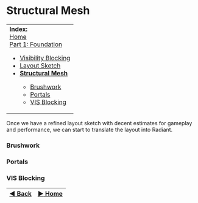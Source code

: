 Structural Mesh
========

<table>
 <tr>
  <td> <b>Index:</b><br>
   <a href="https://github.com/realkemon/home/blob/master/pages/tutorials.md">Home</a><br>
   <a href="https://github.com/realkemon/home/blob/master/pages/tut_part1.md">Part 1: Foundation</a>
   <ul>
    <li><a href="https://github.com/realkemon/home/blob/master/pages/tut_part1_1.md">Visibility Blocking</a></li>
    <li><a href="https://github.com/realkemon/home/blob/master/pages/tut_part1_2.md">Layout Sketch</a></li>
    <li><a href="https://github.com/realkemon/home/blob/master/pages/tut_part1_3.md"><b>Structural Mesh</b></a></li>
    <ul>
     <li><a href="https://github.com/realkemon/home/blob/master/pages/tut_part1_3.md#brushwork">Brushwork</a></li>
     <li><a href="https://github.com/realkemon/home/blob/master/pages/tut_part1_3.md#portals">Portals</a></li>
     <li><a href="https://github.com/realkemon/home/blob/master/pages/tut_part1_3.md#vis-blocking">VIS Blocking</a></li>
   </ul>
 </td>
 </tr>
</table>

Once we have a refined layout sketch with decent estimates for gameplay and performance, we can start to translate the layout into Radiant. 

### Brushwork


### Portals

### VIS Blocking


[:arrow_backward: Back](https://github.com/realkemon/home/blob/master/pages/tut_part1_2.md) | [:arrow_forward: Home](https://github.com/realkemon/home/blob/master/pages/tutorials.md)
:---:|:---:
